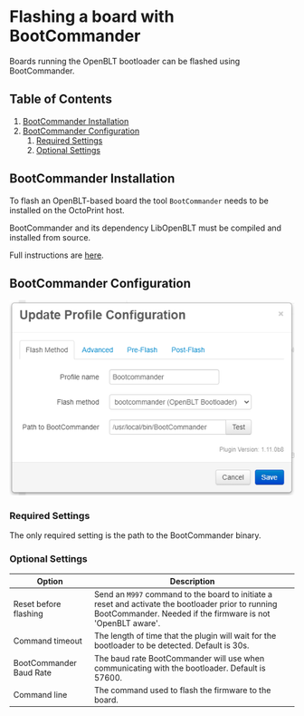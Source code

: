 # Flashing a board with BootCommander

Boards running the OpenBLT bootloader can be flashed using BootCommander.

## Table of Contents
1. [BootCommander Installation](#bootcommander-installation)
1. [BootCommander Configuration](#bootcommander-configuration)
   1. [Required Settings](#required-settings)
   1. [Optional Settings](#optional-settings)

## BootCommander Installation
To flash an OpenBLT-based board the tool `BootCommander` needs to be installed on the OctoPrint host.

BootCommander and its dependency LibOpenBLT must be compiled and installed from source. 

Full instructions are [here](https://www.feaser.com/openblt/doku.php?id=manual:bootcommander).

## BootCommander Configuration
<p align="center">
  <img alt="Firmware Updater" src="../extras/img/bootcommander.png">
</p>

### Required Settings
The only required setting is the path to the BootCommander binary.

### Optional Settings
| Option | Description |
| --- | --- |
| Reset before flashing | Send an `M997` command to the board to initiate a reset and activate the bootloader prior to running BootCommander. Needed if the firmware is not 'OpenBLT aware'. |
| Command timeout | The length of time that the plugin will wait for the bootloader to be detected. Default is 30s. |
| BootCommander Baud Rate | The baud rate BootCommander will use when communicating with the bootloader. Default is 57600. |
| Command line | The command used to flash the firmware to the board. |
